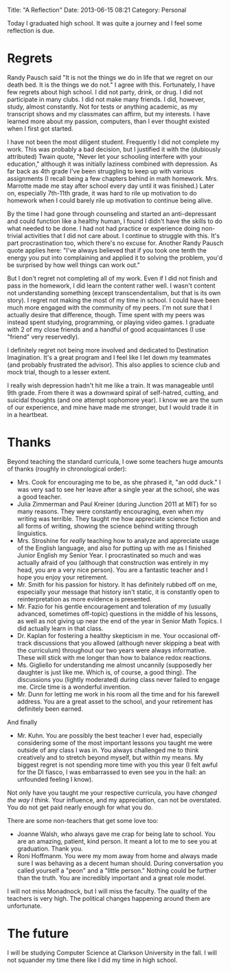 Title: "A Reflection"
Date: 2013-06-15 08:21
Category: Personal

Today I graduated high school. It was quite a journey and I feel some
reflection is due.

<!-- more -->

# Regrets

Randy Pausch said "It is not the things we do in life that we regret on our
death bed. It is the things we do not." I agree with this. Fortunately, I have
few regrets about high school. I did not party, drink, or drug. I did not
participate in many clubs. I did not make many friends. I did, however, study,
almost constantly. Not for tests or anything academic, as my transcript shows
and my classmates can affirm, but my interests. I have learned more about my
passion, computers, than I ever thought existed when I first got started.

I have not been the most diligent student. Frequently I did not complete my
work. This was probably a bad decision, but I justified it with the (dubiously
attributed) Twain quote, "Never let your schooling interfere with your
education," although it was initially laziness combined with depression. As
far back as 4th grade I've been struggling to keep up with various assignments
(I recall being a few chapters behind in math homework. Mrs. Marrotte made me
stay after school every day until it was finished.) Later on, especially
7th-11th grade, it was hard to rile up motivation to do homework when I could
barely rile up motivation to continue being alive.

By the time I had gone through counseling and started an anti-depressant and
could function like a healthy human, I found I didn't have the skills to do
what needed to be done. I had not had practice or experience doing non-trivial
activities that I did not care about. I continue to struggle with this. It's
part procrastination too, which there's no excuse for. Another Randy Pausch
quote applies here: "I've always believed that if you took one tenth the
energy you put into complaining and applied it to solving the problem, you'd
be surprised by how well things can work out."

But I don't regret not completing all of my work. Even if I did not finish and
pass in the homework, I did learn the content rather well. I wasn't content
not understanding something (except transcendentalism, but that is its own
story). I regret not making the most of my time in school. I could have been
much more engaged with the community of my peers. I'm not sure that I actually
desire that difference, though. Time spent with my peers was instead spent
studying, programming, or playing video games. I graduate with 2 of my close
friends and a handful of good acquaintances (I use "friend" very reservedly).

I definitely regret not being more involved and dedicated to Destination
Imagination. It's a great program and I feel like I let down my teammates (and
probably frustrated the advisor). This also applies to science club and mock
trial, though to a lesser extent.

I really wish depression hadn't hit me like a train. It was manageable until
9th grade. From there it was a downward spiral of self-hatred, cutting, and
suicidal thoughts (and one attempt sophomore year). I know we are the sum of
our experience, and mine have made me stronger, but I would trade it in in a
heartbeat.

# Thanks

Beyond teaching the standard curricula, I owe some teachers huge amounts of
thanks (roughly in chronological order):

- Mrs. Cook for encouraging me to be, as she phrased it, "an odd duck." I was
  very sad to see her leave after a single year at the school, she was a
  good teacher.
- Julia Zimmerman and Paul Kreiner (during Junction 2011 at MIT) for so many
  reasons. They were constantly encouraging, even when my writing was
  terrible. They taught me how appreciate science fiction and all forms of
  writing, showing the science behind writing through linguistics.
- Mrs. Stroshine for *really* teaching how to analyze and appreciate usage of
  the English language, and also for putting up with me as I finished Junior
  English my Senior Year. I procrastinated so much and was actually afraid of
  you (although that construction was entirely in my head, you are a very nice
  person). You are a fantastic teacher and I hope you enjoy your retirement.
- Mr. Smith for his passion for history. It has definitely rubbed off on me,
  especially your message that history isn't static, it is constantly open to
  reinterpretation as more evidence is presented.
- Mr. Fazio for his gentle encouragement and toleration of my (usually
  advanced, sometimes off-topic) questions in the middle of his lessons, as
  well as not giving up near the end of the year in Senior Math Topics. I did
  actually learn in that class.
- Dr. Kaplan for fostering a healthy skepticism in me. Your occasional
  off-track discussions that you allowed (although never skipping a beat with
  the curriculum) throughout our two years were always informative. These will
  stick with me longer than how to balance redox reactions.
- Ms. Gigliello for understanding me almost uncannily (supposedly her daughter
  is just like me. Which is, of course, a good thing). The discussions you
  (lightly moderated) during class never failed to engage me. Circle time is a
  wonderful invention.
- Mr. Dunn for letting me work in his room all the time and for his farewell
  address. You are a great asset to the school, and your retirement has
  definitely been earned.

And finally

- Mr. Kuhn. You are possibly the best teacher I ever had, especially
  considering some of the most important lessons you taught me were outside of
  any class I was in. You always challenged me to think creatively and to
  stretch beyond myself, but within my means. My biggest regret is not
  spending more time with you this year (I felt awful for the DI fiasco, I was
  embarrassed to even see you in the hall: an unfounded feeling I know).

Not only have you taught me your respective curricula, you have *changed the
way I think*. Your influence, and my appreciation, can not be overstated. You
do not get paid nearly enough for what you do.

There are some non-teachers that get some love too:

- Joanne Walsh, who always gave me crap for being late to school. You are an
  amazing, patient, kind person. It meant a lot to me to see you at
  graduation. Thank you.
- Roni Hoffmanm. You were my mom away from home and always made sure I was
  behaving as a decent human should. During conversation you called yourself a
  "peon" and a "little person." Nothing could be further than the truth. You
  are incredibly important and a great role model.

I will not miss Monadnock, but I will miss the faculty. The quality of the
teachers is very high. The political changes happening around them are
unfortunate.

# The future

I will be studying Computer Science at Clarkson University in the fall. I will
not squander my time there like I did my time in high school.

